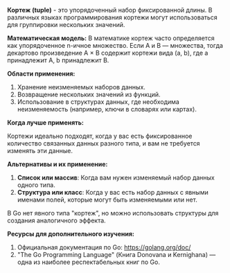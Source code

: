 **Кортеж (tuple)** - это упорядоченный набор фиксированной длины. В различных языках программирования кортежи могут использоваться для группировки нескольких значений.

**Математическая модель:** В математике кортеж часто определяется как упорядоченное n-ичное множество. Если A и B — множества, тогда декартово произведение A × B содержит кортежи вида (a, b), где a принадлежит A, b принадлежит B.

**Области применения:**

1. Хранение неизменяемых наборов данных.
2. Возвращение нескольких значений из функций.
3. Использование в структурах данных, где необходима неизменяемость (например, ключи в словарях или картах).

**Когда лучше применять:**

Кортежи идеально подходят, когда у вас есть фиксированное количество связанных данных разного типа, и вам не требуется изменять эти данные.

**Альтернативы и их применение:**

1. **Список или массив**: Когда вам нужен изменяемый набор данных одного типа.
2. **Структура или класс**: Когда у вас есть набор данных с явными именами полей, которые могут быть изменяемыми или нет.

В Go нет явного типа "кортеж", но можно использовать структуры для создания аналогичного эффекта.

**Ресурсы для дополнительного изучения:**

1. Официальная документация по Go: https://golang.org/doc/
2. "The Go Programming Language" (Книга Donovana и Kernighana) — одна из наиболее респектабельных книг по Go.

